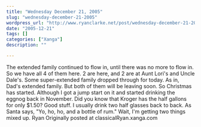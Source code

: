 ```yaml
---
title: "Wednesday December 21, 2005"
slug: "wednesday-december-21-2005"
wordpress_url: "http://www.ryanclarke.net/post/wednesday-december-21-2005/"
date: "2005-12-21"
tags: []
categories: ["Xanga"]
description: ""

---
```


The extended family continued to flow in, until there was no more to flow in. So we have all 4 of them here. 2 are here, and 2 are at Aunt Lori's and Uncle Dale's. Some super-extended family dropped through for today. As in, Dad's extended family. But both of them will be leaving soon.
 So Christmas has started. Although I got a jump start on it and started drinking the eggnog back in November. Did you know that Kroger has the half gallons for only \$1.50? Good stuff. I usually drink two half glasses back to back.
 As Santa says, "Yo, ho, ho, and a bottle of rum." Wait, I'm getting two things mixed up.
 Ryan
Originally posted at classicalRyan.xanga.com
